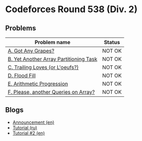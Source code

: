 # Codeforces Round 538 (Div. 2)

## Problems

|Problem name|Status|
|------------|---------|
| [A. Got Any Grapes?](problems/A._Got_Any_Grapes_.md)|NOT OK|
| [B. Yet Another Array Partitioning Task](problems/B._Yet_Another_Array_Partitioning_Task.md)|NOT OK|
| [C. Trailing Loves (or L'oeufs?)](problems/C._Trailing_Loves_(or_L'oeufs_).md)|NOT OK|
| [D. Flood Fill](problems/D._Flood_Fill.md)|NOT OK|
| [E. Arithmetic Progression](problems/E._Arithmetic_Progression.md)|NOT OK|
| [F. Please, another Queries on Array?](problems/F._Please,_another_Queries_on_Array_.md)|NOT OK|
## Blogs

- [Announcement (en)](blogs/Announcement_(en).md)
- [Tutorial (ru)](blogs/Tutorial_(ru).md)
- [Tutorial #2 (en)](blogs/Tutorial_2_(en).md)

